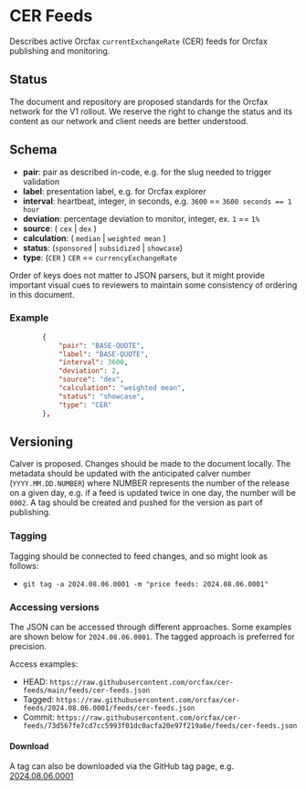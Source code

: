 # CER Feeds

Describes active Orcfax `currentExchangeRate` (CER) feeds for Orcfax publishing
and monitoring.

## Status

The document and repository are proposed standards for the Orcfax network for
the V1 rollout. We reserve the right to change the status and its content as our
network and client needs are better understood.

## Schema

<!-- markdownlint-disable -->

* **pair**: pair as described in-code, e.g. for the slug needed to trigger validation
* **label**: presentation label, e.g. for Orcfax explorer
* **interval**: heartbeat, integer, in seconds, e.g. `3600` == `3600 seconds == 1 hour`
* **deviation**: percentage deviation to monitor, integer, ex. `1` == `1%`
* **source**: ( `cex` | `dex` )
* **calculation**: ( `median` | `weighted mean` )
* **status**: (`sponsored` | `subsidized` | `showcase`)
* **type**: (`CER` ) `CER` == `currencyExchangeRate`

<!-- markdownlint-enable -->

Order of keys does not matter to JSON parsers, but it might provide important
visual cues to reviewers to maintain some consistency of ordering in this
document.

### Example

```json
        {
            "pair": "BASE-QUOTE",
            "label": "BASE-QUOTE",
            "interval": 3600,
            "deviation": 2,
            "source": "dex",
            "calculation": "weighted mean",
            "status": "showcase",
            "type": "CER"
        },
```

## Versioning

Calver is proposed. Changes should be made to the document locally. The metadata
should be updated with the anticipated calver number (`YYYY.MM.DD.NUMBER`) where
NUMBER represents the number of the release on a given day, e.g. if a feed is
updated twice in one day, the number  will be `0002`. A tag should be created
and pushed for the version as part of publishing.

### Tagging

Tagging should be connected to feed changes, and so might look as follows:

* `git tag -a 2024.08.06.0001 -m "price feeds: 2024.08.06.0001"`

### Accessing versions

The JSON can be accessed through different approaches. Some examples are shown
below for `2024.08.06.0001`. The tagged approach is preferred for precision.

Access examples:

* HEAD: `https://raw.githubusercontent.com/orcfax/cer-feeds/main/feeds/cer-feeds.json`
* Tagged: `https://raw.githubusercontent.com/orcfax/cer-feeds/2024.08.06.0001/feeds/cer-feeds.json`
* Commit: `https://raw.githubusercontent.com/orcfax/cer-feeds/73d567fe7cd7cc5993f01dc0acfa20e97f219a6e/feeds/cer-feeds.json`

#### Download

A tag can also be downloaded via the GitHub tag page, e.g. [2024.08.06.0001][#1]

[#1]: https://github.com/orcfax/cer-feeds/releases/tag/2024.08.06.0001
